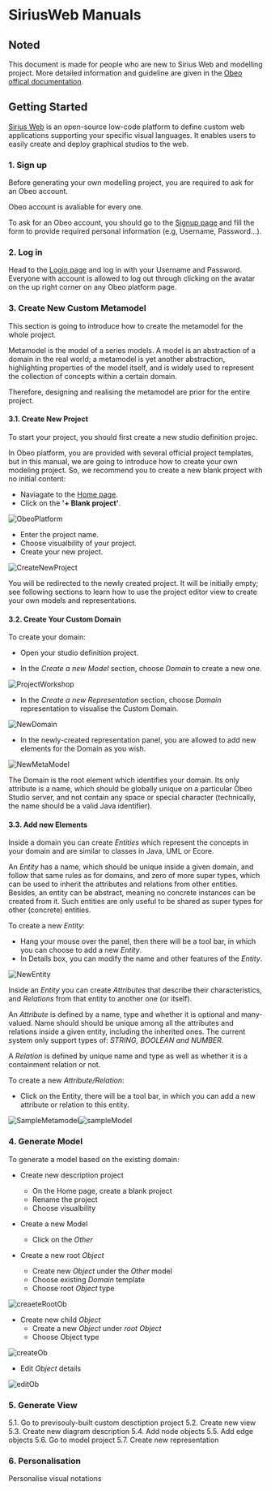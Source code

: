 # SiriusWeb Manuals
## Noted

This document is made for people who are new to Sirius Web and modelling project. More detailed information and guideline are given in the [Obeo offical documentation](http://docs.obeostudio.com).

## Getting Started

[Sirius Web](https://www.eclipse.org/sirius/sirius-web.html) is an open-source low-code platform to define custom web applications supporting your specific visual languages. It enables users to easily create and deploy graphical studios to the web.

### 1. Sign up

Before generating your own modelling project, you are required to ask for an Obeo account.

Obeo account is avaliable for every one.

To ask for an Obeo account, you should go to the [Signup page](https://demo.obeostudio.com/signup) and fill the form to provide required personal information (e.g, Username, Password...).

### 2. Log in

Head to the [Login page](https://demo.obeostudio.com/login) and log in with your Username and Password. Everyone with account is allowed to log out through clicking on the avatar on the up right corner on any Obeo platform page.

### 3. Create New Custom Metamodel

This section is going to introduce how to create the metamodel for the whole project.

Metamodel is the model of a series models. A model is an abstraction of a domain in the real world; a metamodel is yet another abstraction, highlighting properties of the model itself, and is widely used to represent the collection of concepts within a certain domain.

Therefore, designing and realising the metamodel are prior for the entire project.

#### 3.1. Create New Project

To start your project, you should first create a new studio definition projec.

In Obeo platform, you are provided with several official project templates, but in this manual, we are going to introduce how to create your own modeling project. So, we recommend you to create a new blank project with no initial content:

+ Naviagate to the [Home page](https://demo.obeostudio.com/projects).
+ Click on the **'+ Blank project'**.

![ObeoPlatform](/Users/jshe/Documents/Monash/MasterThesis/ObeoPlatform.png)

+ Enter the project name.
+ Choose visualbility of your project.
+ Create your new project.

![CreateNewProject](/Users/jshe/Documents/Monash/MasterThesis/CreateNewProject.png)

You will be redirected to the newly created project. It will be initially empty; see following sections to learn how to use the project editor view to create your own models and representations.

#### 3.2. Create Your Custom Domain 

To create your domain:

+ Open your studio definition project.

+ In the *Create a new Model* section, choose *Domain* to create a new one.

![ProjectWorkshop](/Users/jshe/Documents/Monash/MasterThesis/ProjectWorkshop.png)

+ In the *Create a new Representation* section, choose *Domain* representation to visualise the Custom Domain.

![NewDomain](/Users/jshe/Documents/Monash/MasterThesis/NewDomain.png)

+ In the newly-created representation panel, you are allowed to add new elements for the Domain as you wish.

![NewMetaModel](/Users/jshe/Documents/Monash/MasterThesis/NewMetaModel.png)

The Domain is the root element which identifies your domain. Its only attribute is a name, which should be globally unique on a particular Obeo Studio server, and not contain any space or special character (technically, the name should be a valid Java identifier).

#### 3.3. Add new Elements

Inside a domain you can create *Entities* which represent the concepts in your domain and are similar to classes in Java, UML or Ecore. 

An *Entity* has a name, which should be unique inside a given domain, and follow that same rules as for domains, and zero of more super types, which can be used to inherit the attributes and relations from other entities. Besides, an entity can be abstract, meaning no concrete instances can be created from it. Such entities are only useful to be shared as super types for other (concrete) entities.

To create a new *Entity*:

+ Hang your mouse over the panel, then there will be a tool bar, in which you can choose to add a new *Entity*.
+ In Details box, you can modify the name and other features of the *Entity*.

![NewEntity](/Users/jshe/Documents/Monash/MasterThesis/NewEntity.png)

Inside an *Entity* you can create *Attributes* that describe their characteristics, and *Relations* from that entity to another one (or itself).

An *Attribute* is defined by a name, type and whether it is optional and many-valued. Name should should be unique among all the attributes and relations inside a given entity, including the inherited ones. The current system only support types of: *STRING, BOOLEAN and NUMBER*.

A *Relation* is defined by unique name and type as well as whether it is a containment relation or not.

To create a new *Attribute/Relation*:

+ Click on the Entity, there will be a tool bar, in which you can add a new attribute or relation to this entity.

![SampleMetamodel](/Users/jshe/Documents/Monash/MasterThesis/SampleMetamodel.png)![sampleModel](/Users/jshe/Documents/Monash/MasterThesis/sampleModel.png)

### 4. Generate Model

To generate a model based on the existing domain:

+ Create new description project
  + On the Home page, create a blank project
  + Rename the project
  + Choose visualbility

+ Create a new Model
  + Click on the *Other*

+ Create a new root *Object*
  + Create new *Object* under the *Other* model
  + Choose existing *Domain* template
  + Choose root *Object* type

![creaeteRootOb](/Users/jshe/Documents/Monash/MasterThesis/creaeteRootOb.png)

+ Create new child *Object*
  + Create a new *Object* under *root Object*
  + Choose Object type

![createOb](/Users/jshe/Documents/Monash/MasterThesis/createOb.png)

+ Edit *Object* details

![editOb](/Users/jshe/Documents/Monash/MasterThesis/editOb.png)

### 5. Generate View
5.1. Go to previsouly-built custom desctiption project
5.2. Create new view
5.3. Create new diagram description
5.4. Add node objects
5.5. Add edge objects
5.6. Go to model project
5.7. Create new representation

### 6. Personalisation

Personalise visual notations
